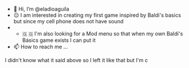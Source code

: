 - 👋 Hi, I’m @eladioaguila
- 😐 I am interested in creating my first game inspired by Baldi's basics but since my cell phone does not have sound
- - 🇬 🇬 I'm also looking for a Mod menu so that when my own Baldi's Básics game exists I can put it
- 📫 How to reach me ...

<!---
eladioaguila/eladioaguila is a ✨ special ✨ repository because its `README.md` (this file) appears on your GitHub profile.
You can click the Preview link to take a look at your changes.
--->
I didn't know what it said above so I left it like that but I'm c
